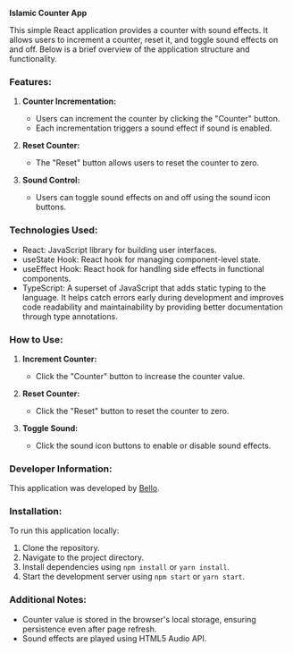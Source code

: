 **Islamic Counter App**

This simple React application provides a counter with sound effects. It allows users to increment a counter, reset it, and toggle sound effects on and off. Below is a brief overview of the application structure and functionality.

### Features:

1. **Counter Incrementation:**

   - Users can increment the counter by clicking the "Counter" button.
   - Each incrementation triggers a sound effect if sound is enabled.

2. **Reset Counter:**

   - The "Reset" button allows users to reset the counter to zero.

3. **Sound Control:**
   - Users can toggle sound effects on and off using the sound icon buttons.

### Technologies Used:

- React: JavaScript library for building user interfaces.
- useState Hook: React hook for managing component-level state.
- useEffect Hook: React hook for handling side effects in functional components.
- TypeScript: A superset of JavaScript that adds static typing to the language. It helps catch errors early during development and improves code readability and maintainability by providing better documentation through type annotations.

### How to Use:

1. **Increment Counter:**

   - Click the "Counter" button to increase the counter value.

2. **Reset Counter:**

   - Click the "Reset" button to reset the counter to zero.

3. **Toggle Sound:**
   - Click the sound icon buttons to enable or disable sound effects.

### Developer Information:

This application was developed by [Bello](https://hammedbello.netlify.app/).

### Installation:

To run this application locally:

1. Clone the repository.
2. Navigate to the project directory.
3. Install dependencies using `npm install` or `yarn install`.
4. Start the development server using `npm start` or `yarn start`.

### Additional Notes:

- Counter value is stored in the browser's local storage, ensuring persistence even after page refresh.
- Sound effects are played using HTML5 Audio API.
